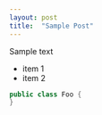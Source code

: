 ```yaml
---
layout: post
title:  "Sample Post"
---
```


Sample text

  * item 1
  * item 2
  
```java
public class Foo {
}
```
